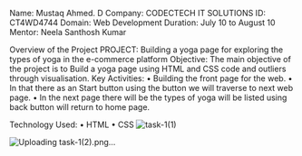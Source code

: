 Name: Mustaq Ahmed. D 
Company: CODECTECH IT SOLUTIONS
ID: CT4WD4744 
Domain: Web Development 
Duration: July 10 to August 10 
Mentor: Neela Santhosh Kumar

Overview of the Project PROJECT: Building a yoga page for exploring the types of yoga in the e-commerce platform Objective: The main objective of the project is to Build a yoga page using HTML and CSS code and outliers through visualisation. Key Activities: • Building the front page for the web. • In that there as an Start button using the button we will traverse to next web page. • In the next page there will be the types of yoga will be listed using back button will return to home page.

Technology Used: • HTML • CSS
![task-1(1)](https://github.com/user-attachments/assets/6ac6676a-e22e-4345-a165-e18c813e1101)

![Uploading task-1(2).png…]()
